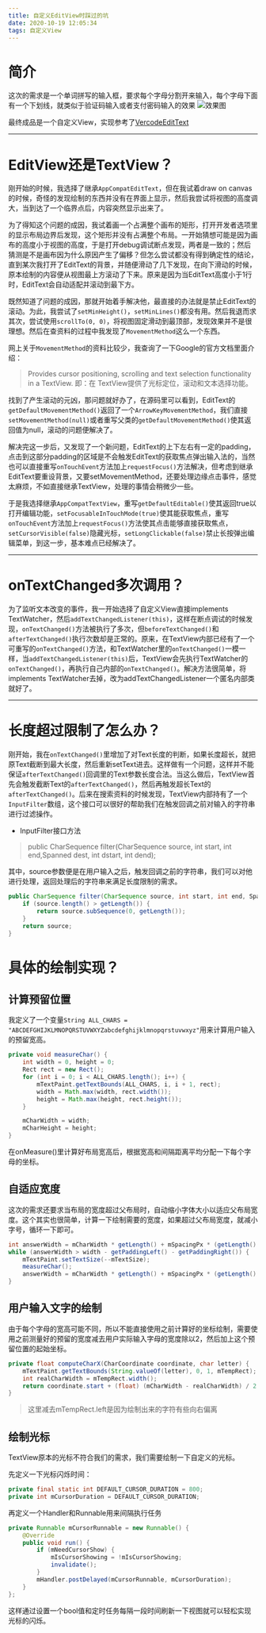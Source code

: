 ```yaml
---
title: 自定义EditView时踩过的坑
date: 2020-10-19 12:05:34
tags: 自定义View
---
```


# 简介
这次的需求是一个单词拼写的输入框，要求每个字母分割开来输入，每个字母下面有一个下划线，就类似于验证码输入或者支付密码输入的效果
![效果图](/images/spell_edit_text.png "效果图")

最终成品是一个自定义View，实现参考了[VercodeEditText](https://github.com/JingYeoh/VercodeEditText)

---

# EditView还是TextView？

刚开始的时候，我选择了继承`AppCompatEditText`，但在我试着draw on canvas的时候，奇怪的发现绘制的东西并没有在界面上显示，然后我尝试将视图的高度调大，当到达了一个临界点后，内容突然显示出来了。

为了得知这个问题的成因，我试着画一个占满整个画布的矩形，打开开发者选项里的显示布局边界后发现，这个矩形并没有占满整个布局。一开始猜想可能是因为画布的高度小于视图的高度，于是打开debug调试断点发现，两者是一致的；然后猜测是不是画布因为什么原因产生了偏移？但怎么尝试都没有得到确定性的结论，直到某次我打开了EditText的背景，并随便滑动了几下发现，在向下滑动的时候，原本绘制的内容便从视图最上方滚动了下来。原来是因为当EditText高度小于1行时，EditText会自动适配并滚动到最下方。

既然知道了问题的成因，那就开始着手解决他，最直接的办法就是禁止EditText的滚动。为此，我尝试了`setMinHeight()`，`setMinLines()`都没有用。然后我退而求其次，尝试使用`scrollTo(0, 0)`，将视图固定滑动到最顶部，发现效果并不是很理想。然后在查资料的过程中我发现了`MovementMethod`这么一个东西。

网上关于`MovementMethod`的资料比较少，我查询了一下Google的官方文档里面介绍：
> Provides cursor positioning, scrolling and text selection functionality in a TextView.
> 即：在 TextView提供了光标定位，滚动和文本选择功能。

找到了产生滚动的元凶，那问题就好办了，在源码里可以看到，EditText的`getDefaultMovementMethod()`返回了一个`ArrowKeyMovementMethod`，我们直接`setMovementMethod(null)`或者重写父类的`getDefaultMovementMethod()`使其返回值为null，滚动的问题便解决了。

解决完这一步后，又发现了一个新问题，EditText的上下左右有一定的padding，点击到这部分padding的区域是不会触发EditText的获取焦点弹出输入法的，当然也可以直接重写`onTouchEvent`方法加上`requestFocus()`方法解决，但考虑到继承EditText要重设背景，又要setMovementMethod，还要处理边缘点击事件，感觉太麻烦，不如直接继承TextView，处理的事情会稍微少一些。

于是我选择继承`AppCompatTextView`，重写`getDefaultEditable()`使其返回true以打开编辑功能，`setFocusableInTouchMode(true)`使其能获取焦点，重写`onTouchEvent`方法加上`requestFocus()`方法使其点击能够直接获取焦点，`setCursorVisible(false)`隐藏光标，`setLongClickable(false)`禁止长按弹出编辑菜单，到这一步，基本难点已经解决了。

---

# onTextChanged多次调用？

为了监听文本改变的事件，我一开始选择了自定义View直接implements TextWatcher，然后`addTextChangedListener(this)`，这样在断点调试的时候发现，`onTextChanged()`方法被执行了多次，但`beforeTextChanged()`和`afterTextChanged()`执行次数却是正常的。原来，在TextView内部已经有了一个可重写的`onTextChanged()`方法，和TextWatcher里的`onTextChanged()`一模一样，当`addTextChangedListener(this)`后，TextView会先执行TextWatcher的`onTextChanged()`，再执行自己内部的`onTextChanged()`。解决方法很简单，将implements TextWatcher去掉，改为addTextChangedListener一个匿名内部类就好了。

---

# 长度超过限制了怎么办？

刚开始，我在`onTextChanged()`里增加了对Text长度的判断，如果长度超长，就把原Text截断到最大长度，然后重新setText进去。这样做有一个问题，这样并不能保证`afterTextChanged()`回调里的Text参数长度合法。当这么做后，TextView首先会触发截断Text的`afterTextChanged()`，然后再触发超长Text的`afterTextChanged()`。后来在搜索资料的时候发现，TextView内部持有了一个`InputFilter`数组，这个接口可以很好的帮助我们在触发回调之前对输入的字符串进行过滤操作。

- InputFilter接口方法

> public CharSequence filter(CharSequence source, int start, int end,Spanned dest, int dstart, int dend);

其中，source参数便是在用户输入之后，触发回调之前的字符串，我们可以对他进行处理，返回处理后的字符串来满足长度限制的需求。

```java
public CharSequence filter(CharSequence source, int start, int end, Spanned dest, int dstart, int dend) {
    if (source.length() > getLength()) {
		return source.subSequence(0, getLength());
	}
	return source;
}
```

# 具体的绘制实现？

## 计算预留位置

我定义了一个变量`String ALL_CHARS = "ABCDEFGHIJKLMNOPQRSTUVWXYZabcdefghijklmnopqrstuvwxyz"`用来计算用户输入的预留宽高。

```java
private void measureChar() {
	int width = 0, height = 0;
	Rect rect = new Rect();
	for (int i = 0; i < ALL_CHARS.length(); i++) {
		mTextPaint.getTextBounds(ALL_CHARS, i, i + 1, rect);
		width = Math.max(width, rect.width());
		height = Math.max(height, rect.height());
	}

	mCharWidth = width;
	mCharHeight = height;
}
```

在onMeasure()里计算好布局宽高后，根据宽高和间隔距离平均分配一下每个字母的坐标。

## 自适应宽度

这次的需求还要求当布局的宽度超过父布局时，自动缩小字体大小以适应父布局宽度。这个其实也很简单，计算一下绘制需要的宽度，如果超过父布局宽度，就减小字号，循环一下即可。

```java
int answerWidth = mCharWidth * getLength() + mSpacingPx * (getLength() - 1);
while (answerWidth > width - getPaddingLeft() - getPaddingRight()) {
	mTextPaint.setTextSize(--mTextSize);
	measureChar();
	answerWidth = mCharWidth * getLength() + mSpacingPx * (getLength() - 1);
}
```

## 用户输入文字的绘制

由于每个字母的宽高可能不同，所以不能直接使用之前计算好的坐标绘制，需要使用之前测量好的预留的宽度减去用户实际输入字母的宽度除以2，然后加上这个预留位置的起始坐标。

```java
private float computeCharX(CharCoordinate coordinate, char letter) {
	mTextPaint.getTextBounds(String.valueOf(letter), 0, 1, mTempRect);
	int realCharWidth = mTempRect.width();
	return coordinate.start + (float) (mCharWidth - realCharWidth) / 2 - mTempRect.left;
}
```
> 这里减去mTempRect.left是因为绘制出来的字符有些向右偏离

## 绘制光标

TextView原本的光标不符合我们的需求，我们需要绘制一下自定义的光标。

先定义一下光标闪烁时间：

```java
private final static int DEFAULT_CURSOR_DURATION = 800;
private int mCursorDuration = DEFAULT_CURSOR_DURATION;
```

再定义一个Handler和Runnable用来间隔执行任务

```java
private Runnable mCursorRunnable = new Runnable() {
	@Override
	public void run() {
		if (mNeedCursorShow) {
			mIsCursorShowing = !mIsCursorShowing;
			invalidate();
		}
		mHandler.postDelayed(mCursorRunnable, mCursorDuration);
	}
};
```

这样通过设置一个bool值和定时任务每隔一段时间刷新一下视图就可以轻松实现光标的闪烁。